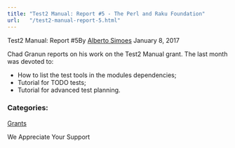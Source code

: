 ```yaml
---
title: "Test2 Manual: Report #5 - The Perl and Raku Foundation"
url:   "/test2-manual-report-5.html"
---
```

Test2 Manual: Report #5By
[Alberto Simoes](http://blogs.perl.org/users/alberto_simoes/)
January 8, 2017

Chad Granun reports on
his work on the Test2 Manual grant. The last month was
devoted to:
-   How to list the test tools in the modules dependencies;
-   Tutorial for TODO tests;
-   Tutorial for advanced test planning.

### Categories:
[Grants](grants.html)

We Appreciate Your Support